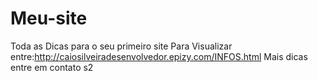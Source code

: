 # Meu-site
Toda as Dicas para o seu primeiro site
Para Visualizar entre:http://caiosilveiradesenvolvedor.epizy.com/INFOS.html
Mais dicas entre em contato s2
